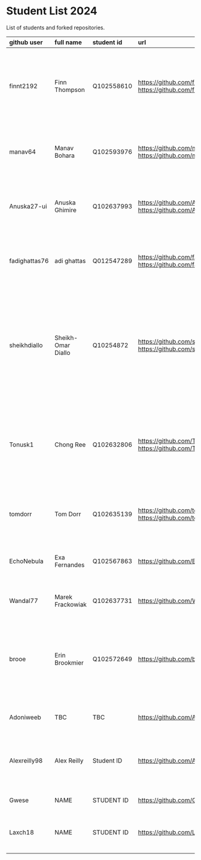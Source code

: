 # Student List 2024

List of students and forked repositories.

|github user| full name | student id | url| progress |
|:----------|:-----------|:-----------|:----|:----
| finnt2192| Finn Thompson |	Q102558610   |  https://github.com/finnt2192/COM304_FOUNDATION_1<br>https://github.com/finnt2192/COM304_FOUNDATION_1/tree/main/myPracticeCourseWork/personal_learning_record| some prior experience , no notes 8/10 <br>nothing 19/11/2024<br>nothing 02/12/2024<br>nothing 10/12/2024|
| manav64 | Manav Bohara | Q102593976   | https://github.com/manav64/COM304_FOUNDATION_1<br>https://github.com/manav64/COM304_FOUNDATION_1/tree/main/myPracticeCourseWork/personal_learning_record |none 8/10 <br>nothing 19/11/2024<br>nothing 02/12/2024<br>nothing 10/12/2024    |
| Anuska27-ui| Anuska Ghimire |Q102637993   |https://github.com/Anuska27-ui/COM304_FOUNDATION_1<br>https://github.com/Anuska27-ui/COM304_FOUNDATION_1/tree/main/myPracticeCourseWork/personal_learning_record |none 8/10<br>nothing 19/11/2024<br>nothing 02/12/2024<br>nothing 10/12/2024 |
| fadighattas76| adi ghattas |	Q012547289   | https://github.com/fadighattas76/COM304_FOUNDATION_1<br>https://github.com/fadighattas76/COM304_FOUNDATION_1/tree/main/myPracticeCourseWork/personal_learning_record  | none 8/10<br>nothing 19/11/2024<br>nothing 02/12/2024<br>nothing 10/12/2024   |
| sheikhdiallo   | Sheikh-Omar Diallo |	Q10254872   |  https://github.com/sheikhdiallo/COM304_FOUNDATION_1<br>https://github.com/sheikhdiallo/COM304_FOUNDATION_1/tree/main/myPracticeCourseWork/personal_learning_record | no prior experience, some notes 8/10<br>some notes sessions 1-4 - (look at formatting) 19/11/2024<br>nothing more 02/12/2024<br>nothing more 10/12/2024   |
| Tonusk1  | Chong Ree| Q102632806   | https://github.com/Tonusk1/COM304_FOUNDATION_1<br>https://github.com/Tonusk1/COM304_FOUNDATION_1/tree/main/myPracticeCourseWork/personal_learning_record  | prior experience but no further notes 8/10<br>nothing 19/11/2024<br>nothing 02/12/2024<br>nothing 10/12/2024    |
| tomdorr  | Tom Dorr | 	Q102635139    | https://github.com/tomdorr/COM304_FOUNDATION_1<br>https://github.com/tomdorr/COM304_FOUNDATION_1/tree/main/myPracticeCourseWork/personal_learning_record | none 8/10<br>nothing 19/11/2024<br>nothing 02/12/2024<br>nothing 10/12/2024  |
| EchoNebula  | Exa Fernandes |	Q102567863    | https://github.com/EchoNebula/COM304_FOUNDATION_1  |none 8/10<br>nothing 19/11/2024<br>nothing 02/12/2024    |
| Wandal77  |  Marek Frackowiak | 	Q102637731    |https://github.com/Wandal77/COM304_FOUNDATION_1 | none 8/10<br>nothing 19/11/2024<br>nothing 02/12/2024   |
| brooe   |Erin Brookmier    | Q102572649   | https://github.com/brooe/COM304  | some notes 8/10<br>good notes session 1 but nothing after 19/11/2024<br>nothing more 02/12/2024   |
| Adoniweeb    | TBC   | TBC   | https://github.com/Adoniweeb/COM304_FOUNDATION_1/tree/main  |  none 8/10<br>nothing 19/11/2024<br>nothing 02/12/2024  |
| Alexreilly98    | Alex Reilly  | Student ID   |https://github.com/Alexreilly98/COM304_FOUNDATION_1   | project plan but no notes 19/11/2024<br>nothing more 02/12/2024  |
| Gwese    | NAME   | STUDENT ID   |https://github.com/Gwese/COM304_FOUNDATION_1   | nothing 19/11/2024<br>nothing 02/12/2024   |
| Laxch18    | NAME   |STUDENT ID    | https://github.com/Laxch18/COM304_FOUNDATION_1  | nothing 19/11/2024<br>nothing 02/12/2024   |
|   |    |    |   |    |
|   |    |    |   |    |

